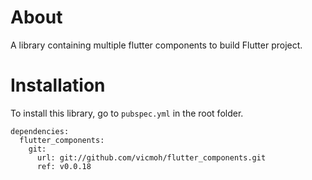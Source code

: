 # About

A library containing multiple flutter components to build
Flutter project.

# Installation

To install this library, go to `pubspec.yml` in
the root folder.

```
dependencies:
  flutter_components:
    git:
      url: git://github.com/vicmoh/flutter_components.git
      ref: v0.0.18
```

